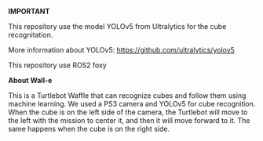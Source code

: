 **IMPORTANT**

This repository use the model YOLOv5 from Ultralytics for the cube recognitation.

More information about YOLOv5: https://github.com/ultralytics/yolov5

This repository use ROS2 foxy

**About Wall-e**

This is a Turtlebot Waffle that can recognize cubes and follow them using machine learning.
We used a PS3 camera and YOLOv5 for cube recognition.
When the cube is on the left side of the camera, the Turtlebot will move to the left with the mission to center it, and then it will move forward to it.
The same happens when the cube is on the right side.

